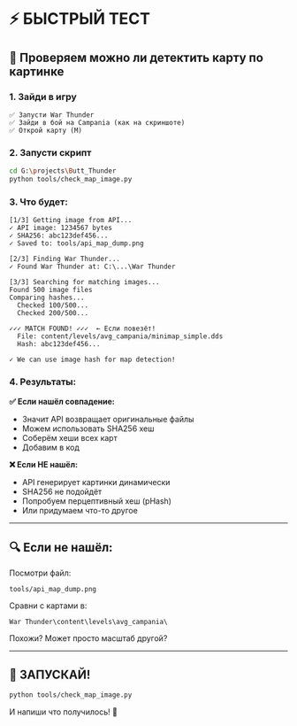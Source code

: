 # ⚡ БЫСТРЫЙ ТЕСТ

## 🎯 Проверяем можно ли детектить карту по картинке

### 1. Зайди в игру
```
✅ Запусти War Thunder
✅ Зайди в бой на Campania (как на скриншоте)
✅ Открой карту (M)
```

### 2. Запусти скрипт
```bash
cd G:\projects\Butt_Thunder
python tools/check_map_image.py
```

### 3. Что будет:
```
[1/3] Getting image from API...
✓ API image: 1234567 bytes
✓ SHA256: abc123def456...
✓ Saved to: tools/api_map_dump.png

[2/3] Finding War Thunder...
✓ Found War Thunder at: C:\...\War Thunder

[3/3] Searching for matching images...
Found 500 image files
Comparing hashes...
  Checked 100/500...
  Checked 200/500...

✓✓✓ MATCH FOUND! ✓✓✓  ← Если повезёт!
  File: content/levels/avg_campania/minimap_simple.dds
  Hash: abc123def456...

✓ We can use image hash for map detection!
```

### 4. Результаты:

**✅ Если нашёл совпадение:**
- Значит API возвращает оригинальные файлы
- Можем использовать SHA256 хеш
- Соберём хеши всех карт
- Добавим в код

**❌ Если НЕ нашёл:**
- API генерирует картинки динамически
- SHA256 не подойдёт
- Попробуем перцептивный хеш (pHash)
- Или придумаем что-то другое

---

## 🔍 Если не нашёл:

Посмотри файл:
```
tools/api_map_dump.png
```

Сравни с картами в:
```
War Thunder\content\levels\avg_campania\
```

Похожи? Может просто масштаб другой?

---

## 🚀 ЗАПУСКАЙ!

```bash
python tools/check_map_image.py
```

И напиши что получилось! 🎯

